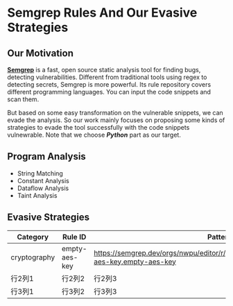 # Semgrep Rules And Our Evasive Strategies
## Our Motivation
[**Semgrep**](https://semgrep.dev/) is a fast, open source static analysis tool for finding bugs, detecting vulnerabilities. Different from traditional tools using regex to detecting secrets, Semgrep is more powerful. Its rule repository covers different programming languages. You can input the code snippets and scan them.

But based on some easy transformation on the vulnerable snippets, we can evade the analysis. So our work mainly focuses on proposing some kinds of strategies to evade the tool successfully with the code snippets vulnewrable. Note that we choose _**Python**_ part as our target.

## Program Analysis
- String Matching
- Constant Analysis
- Dataflow Analysis
- Taint Analysis

## Evasive Strategies
| Category | Rule ID | Patterns | Our Strategies | Tag |
| --- | --- | --- | --- | --- |
| cryptography  | empty-aes-key | https://semgrep.dev/orgs/nwpu/editor/r/python.cryptography.security.empty-aes-key.empty-aes-key | cipher = AES.new("freeCodeCamp"[0:0] , AES.MODE_CFB, iv) | String Matching |
| 行2列1 | 行2列2 | 行2列3 | 行2列4 | 行2列5 |
| 行3列1 | 行3列2 | 行3列3 | 行3列4 | 行3列5 |

